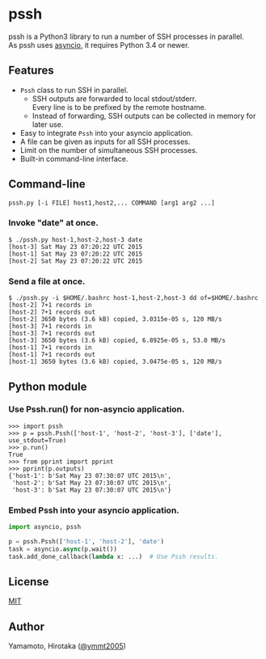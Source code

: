 pssh
====

pssh is a Python3 library to run a number of SSH processes in parallel.  
As pssh uses [asyncio][], it requires Python 3.4 or newer.

Features
--------

* `Pssh` class to run SSH in parallel.
  * SSH outputs are forwarded to local stdout/stderr.  
    Every line is to be prefixed by the remote hostname.
  * Instead of forwarding, SSH outputs can be collected in memory for later use.
* Easy to integrate `Pssh` into your asyncio application.
* A file can be given as inputs for all SSH processes.
* Limit on the number of simultaneous SSH processes.
* Built-in command-line interface.

Command-line
------------

```
pssh.py [-i FILE] host1,host2,... COMMAND [arg1 arg2 ...]
```

### Invoke "date" at once.

```
$ ./pssh.py host-1,host-2,host-3 date
[host-3] Sat May 23 07:20:22 UTC 2015
[host-1] Sat May 23 07:20:22 UTC 2015
[host-2] Sat May 23 07:20:22 UTC 2015
```

### Send a file at once.

```
$ ./pssh.py -i $HOME/.bashrc host-1,host-2,host-3 dd of=$HOME/.bashrc
[host-2] 7+1 records in
[host-2] 7+1 records out
[host-2] 3650 bytes (3.6 kB) copied, 3.0315e-05 s, 120 MB/s
[host-3] 7+1 records in
[host-3] 7+1 records out
[host-3] 3650 bytes (3.6 kB) copied, 6.8925e-05 s, 53.0 MB/s
[host-1] 7+1 records in
[host-1] 7+1 records out
[host-1] 3650 bytes (3.6 kB) copied, 3.0475e-05 s, 120 MB/s
```

Python module
-------------

### Use Pssh.run() for non-asyncio application.

```
>>> import pssh
>>> p = pssh.Pssh(['host-1', 'host-2', 'host-3'], ['date'], use_stdout=True)
>>> p.run()
True
>>> from pprint import pprint
>>> pprint(p.outputs)
{'host-1': b'Sat May 23 07:30:07 UTC 2015\n',
 'host-2': b'Sat May 23 07:30:07 UTC 2015\n',
 'host-3': b'Sat May 23 07:30:07 UTC 2015\n'}
```

### Embed Pssh into your asyncio application.

```python
import asyncio, pssh

p = pssh.Pssh(['host-1', 'host-2'], 'date')
task = asyncio.async(p.wait())
task.add_done_callback(lambda x: ...)  # Use Pssh results.
```

License
-------

[MIT][]

Author
------

Yamamoto, Hirotaka ([@ymmt2005][])

[asyncio]: https://docs.python.org/3/library/asyncio.html
[MIT]: http://opensource.org/licenses/MIT
[@ymmt2005]: https://github.com/ymmt2005
